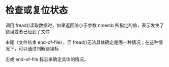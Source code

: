 # 检查或复位状态

调用 fread()读取数据时，如果返回值小于参数 nmemb 所指定的值，表示发生了错误或者已经到了文件

末尾（文件结束 end-of-file），但 fread()无法具体确定是哪一种情况；在这种情况下，可以通过判断错误标

志或 end-of-file 标志来确定具体的情况。
